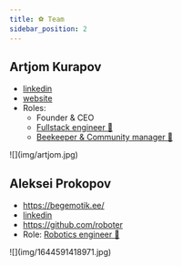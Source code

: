```yaml
---
title: ⚽️ Team
sidebar_position: 2
---
```

## Artjom Kurapov
- [linkedin](https://www.linkedin.com/in/kurapov/)
- [website](https://kurapov.ee)
- Roles:
	- Founder & CEO
	- [Fullstack engineer 📱](Roles/Fullstack%20engineer%20📱.md)
	- [Beekeeper & Community manager 🐝](Roles/Beekeeper%20&%20Community%20manager%20🐝.md)

<div style={{borderRadius:100, width:200, height:200, overflow:'hidden'}}>
![](img/artjom.jpg)
</div>

## Aleksei Prokopov
- https://begemotik.ee/
- [linkedin](https://www.linkedin.com/in/roboter/)
- https://github.com/roboter
- Role: [Robotics engineer 🦾](Roles/Robotics%20engineer%20🦾.md)

<div style={{borderRadius:100, width:200, height:200, overflow:'hidden'}}>
![](img/1644591418971.jpg)
</div>

